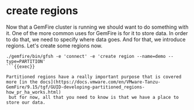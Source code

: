 # create regions

Now that a GemFire cluster is running we should want to do something with it. One of the more common
uses for GemFire is for it to store data. In order to do that, we need to specify where data goes. 
And for that, we introduce regions. Let's create some regions now.

```plain
./gemfire/bin/gfsh -e 'connect' -e 'create region --name=demo --type=PARTITION'
```{{exec}}

Partitioned regions have a really important purpose that is covered more [in the docs](https://docs.vmware.com/en/VMware-Tanzu-GemFire/9.15/tgf/GUID-developing-partitioned_regions-how_pr_ha_works.html)
 but for now, all that you need to know is that we have a place to store our data. 


